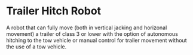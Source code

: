 # Trailer Hitch Robot

A robot that can fully move (both in vertical jacking and horizonal movement) a trailer of class 3
or lower with the option of autonomous hitching to the tow vehicle or manual control for trailer
movement without the use of a tow vehicle.

